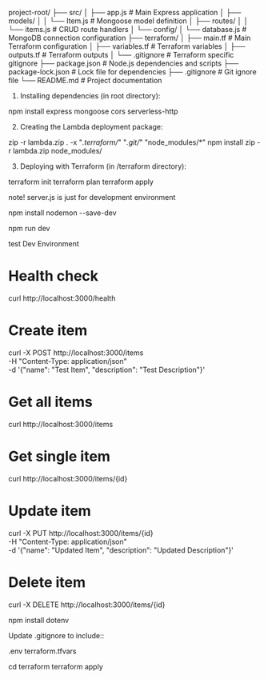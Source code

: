project-root/
├── src/
│   ├── app.js                 # Main Express application
│   ├── models/
│   │   └── Item.js           # Mongoose model definition
│   ├── routes/
│   │   └── items.js          # CRUD route handlers
│   └── config/
│       └── database.js       # MongoDB connection configuration
├── terraform/
│   ├── main.tf               # Main Terraform configuration
│   ├── variables.tf          # Terraform variables
│   ├── outputs.tf            # Terraform outputs
│   └── .gitignore           # Terraform specific gitignore
├── package.json             # Node.js dependencies and scripts
├── package-lock.json        # Lock file for dependencies
├── .gitignore              # Git ignore file
└── README.md               # Project documentation



1. Installing dependencies (in root directory):

npm install express mongoose cors serverless-http

2. Creating the Lambda deployment package:

zip -r lambda.zip . -x "*.terraform/*" "*.git/*" "node_modules/*"
npm install
zip -r lambda.zip node_modules/

3. Deploying with Terraform (in /terraform directory):

terraform init
terraform plan
terraform apply




note!
server.js    is just for development environment

npm install nodemon --save-dev

npm run dev

test Dev Environment

# Health check
curl http://localhost:3000/health

# Create item
curl -X POST http://localhost:3000/items \
  -H "Content-Type: application/json" \
  -d '{"name": "Test Item", "description": "Test Description"}'

# Get all items
curl http://localhost:3000/items

# Get single item
curl http://localhost:3000/items/{id}

# Update item
curl -X PUT http://localhost:3000/items/{id} \
  -H "Content-Type: application/json" \
  -d '{"name": "Updated Item", "description": "Updated Description"}'

# Delete item
curl -X DELETE http://localhost:3000/items/{id}


npm install dotenv

Update .gitignore to include::

.env
terraform.tfvars

cd terraform
terraform apply